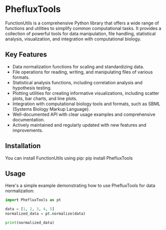 # PhefluxTools

FunctionUtils is a comprehensive Python library that offers a wide range of functions and utilities to simplify common computational tasks. It provides a collection of powerful tools for data manipulation, file handling, statistical analysis, visualization, and integration with computational biology.

## Key Features

- Data normalization functions for scaling and standardizing data.
- File operations for reading, writing, and manipulating files of various formats.
- Statistical analysis functions, including correlation analysis and hypothesis testing.
- Plotting utilities for creating informative visualizations, including scatter plots, bar charts, and line plots.
- Integration with computational biology tools and formats, such as SBML (Systems Biology Markup Language).
- Well-documented API with clear usage examples and comprehensive documentation.
- Actively maintained and regularly updated with new features and improvements.

## Installation

You can install FunctionUtils using pip:
pip install PhefluxTools


## Usage

Here's a simple example demonstrating how to use PhefluxTools for data normalization:

```python
import PhefluxTools as pt

data = [1, 2, 3, 4, 5]
normalized_data = pt.normalize(data)

print(normalized_data)
